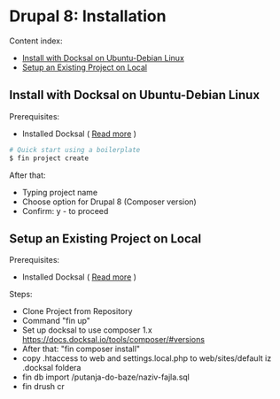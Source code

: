 # Drupal 8: Installation

Content index:

* [Install with Docksal on Ubuntu-Debian Linux](#install-with-docksal-on-ubuntu-debian-linux)
* [Setup an Existing Project on Local](#setup-an-existing-project-on-local)

## Install with Docksal on Ubuntu-Debian Linux

Prerequisites:

* Installed Docksal ( [Read more](../docksal/installation.md) )

```bash
# Quick start using a boilerplate
$ fin project create
```

After that:
* Typing project name
* Choose option for Drupal 8 (Composer version)
* Confirm: y - to proceed

## Setup an Existing Project on Local

Prerequisites:

* Installed Docksal ( [Read more](../docksal/installation.md) )

Steps:

* Clone Project from Repository
* Command "fin up"
* Set up docksal to use composer 1.x <https://docs.docksal.io/tools/composer/#versions>
* After that: "fin composer install"
* copy .htaccess to web and settings.local.php to web/sites/default iz .docksal foldera
* fin db import /putanja-do-baze/naziv-fajla.sql
* fin drush cr
